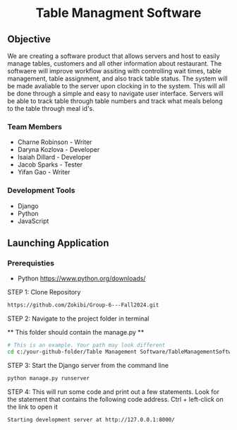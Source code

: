 <!-- PROJECT LOGO -->
<div align="center">
  <h1 align="center" id="top">Table Managment Software</h1>
</div>


<!-- Project Objective -->
## Objective
We are creating a software product that allows servers and host to easily manage tables, customers and all other information about restaurant. The softwaere will improve workflow assiting with controlling wait times, table management, table assignment, and also track table status. The system will be made avaliable to the server upon clocking in to the system. This will all be done through a simple and easy to navigate user interface. Servers will be able to track table through table numbers and track what meals belong to the table through meal id's.

### Team Members
- Charne Robinson - Writer
- Daryna Kozlova - Developer
- Isaiah Dillard - Developer
- Jacob Sparks - Tester
- Yifan Gao - Writer

### Development Tools
- Django
- Python
- JavaScript


<!-- Launching Application -->
## Launching Application

### Prerequisties
- Python https://www.python.org/downloads/

STEP 1: Clone Repository
   
```sh
https://github.com/Zokibi/Group-6---Fall2024.git
```

STEP 2: Navigate to the project folder in terminal

** This folder should contain the manage.py **

```sh
# This is an example. Your path may look different
cd c:/your-github-folder/Table Management Software/TableManagementSoftware
```

STEP 3: Start the Django server from the command line

```sh
python manage.py runserver
```

STEP 4: This will run some code and print out a few statements. Look for the statement that contains the following code address. Ctrl + left-click on the link to open it

```sh
Starting development server at http://127.0.0.1:8000/
```

